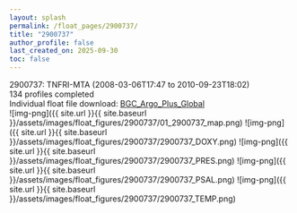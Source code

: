 ```yaml
---
layout: splash
permalink: /float_pages/2900737/
title: "2900737"
author_profile: false
last_created_on: 2025-09-30
toc: false
---
```

 
2900737: TNFRI-MTA (2008-03-06T17:47 to 2010-09-23T18:02)\
134 profiles completed\
Individual float file download: [BGC_Argo_Plus_Global](https://ftp.soest.hawaii.edu/bgc_argo_plus/Individual_Floats/outliers_removed/2900737_Sprof_processed.nc)\
![img-png]({{ site.url }}{{ site.baseurl }}/assets/images/float_figures/2900737/01_2900737_map.png)
![img-png]({{ site.url }}{{ site.baseurl }}/assets/images/float_figures/2900737/2900737_DOXY.png)
![img-png]({{ site.url }}{{ site.baseurl }}/assets/images/float_figures/2900737/2900737_PRES.png)
![img-png]({{ site.url }}{{ site.baseurl }}/assets/images/float_figures/2900737/2900737_PSAL.png)
![img-png]({{ site.url }}{{ site.baseurl }}/assets/images/float_figures/2900737/2900737_TEMP.png)

